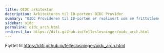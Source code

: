 ```yaml
---
title: OIDC arkitektur
description: Arkitekturen til ID-portens OIDC Provider
summary: "OIDC Provideren til ID-porten er realisert som en frittstående applikasjon 'foran' ID-porten"
sidebar: oidc
permalink: oidc_arch.html 
redirect_to: https://difi.github.io/felleslosninger/oidc_arch.html
---
```

Flyttet til https://difi.github.io/felleslosninger/oidc_arch.html